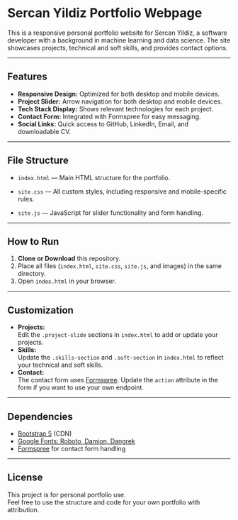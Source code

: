 # Sercan Yildiz Portfolio Webpage

This is a responsive personal portfolio website for Sercan Yildiz, a software developer with a background in machine learning and data science. The site showcases projects, technical and soft skills, and provides contact options.

---

## Features

- **Responsive Design:** Optimized for both desktop and mobile devices.
- **Project Slider:** Arrow navigation for both desktop and mobile devices.
- **Tech Stack Display:** Shows relevant technologies for each project.
- **Contact Form:** Integrated with Formspree for easy messaging.
- **Social Links:** Quick access to GitHub, LinkedIn, Email, and downloadable CV.

---

## File Structure

- `index.html` — Main HTML structure for the portfolio.
- `site.css` — All custom styles, including responsive and mobile-specific rules.

- `site.js` — JavaScript for slider functionality and form handling.

---

## How to Run

1. **Clone or Download** this repository.
2. Place all files (`index.html`, `site.css`, `site.js`, and images) in the same directory.
3. Open `index.html` in your browser.

---

## Customization

- **Projects:**  
  Edit the `.project-slide` sections in `index.html` to add or update your projects.
- **Skills:**  
  Update the `.skills-section` and `.soft-section` in `index.html` to reflect your technical and soft skills.
- **Contact:**  
  The contact form uses [Formspree](https://formspree.io/). Update the `action` attribute in the form if you want to use your own endpoint.

---


## Dependencies

- [Bootstrap 5](https://getbootstrap.com/) (CDN)
- [Google Fonts: Roboto, Damion, Dangrek](https://fonts.google.com/)
- [Formspree](https://formspree.io/) for contact form handling

---

## License

This project is for personal portfolio use.  
Feel free to use the structure and code for your own portfolio with attribution.

